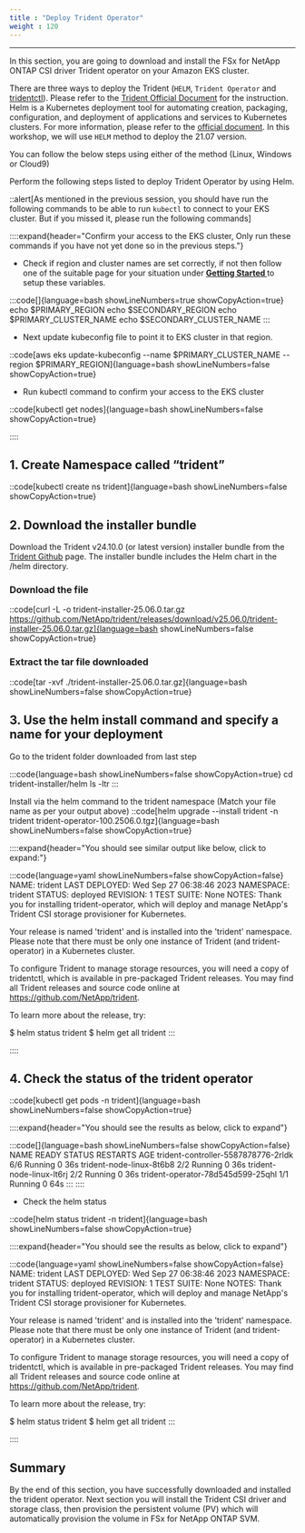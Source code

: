 ```yaml
---
title : "Deploy Trident Operator"
weight : 120
---
```

-------------------------------------------------------------

In this section, you are going to download and install the FSx for NetApp ONTAP CSI driver Trident operator on your Amazon EKS cluster.

There are three ways to deploy the Trident (`HELM`,  `Trident Operator` and [tridentctl](https://netapp-trident.readthedocs.io/en/stable-v18.07/reference/tridentctl.html)). Please refer to the [Trident Official Document](https://netapp-trident.readthedocs.io/en/latest/kubernetes/fsx.html) for the instruction. Helm is a Kubernetes deployment tool for automating creation, packaging, configuration, and deployment of applications and services to Kubernetes clusters. For more information, please refer to the [official document](https://helm.sh/docs/). In this workshop, we will use `HELM` method to deploy the 21.07 version.

You can follow the below steps using either of the method (Linux, Windows or Cloud9)

Perform the following steps listed to deploy Trident Operator by using Helm. 

::alert[As mentioned in the previous session, you should have run the following commands to be able to run `kubectl` to connect to your EKS cluster. But if you missed it, please run the following commands]

::::expand{header="Confirm your access to the EKS cluster, Only run these commands if you have not yet done so in the previous steps."}

- Check if region and cluster names are set correctly, if not then follow one of the suitable page for your situation under **[Getting Started ](/020-setup)** to setup these variables. 


:::code[]{language=bash showLineNumbers=true showCopyAction=true}
echo $PRIMARY_REGION
echo $SECONDARY_REGION
echo $PRIMARY_CLUSTER_NAME
echo $SECONDARY_CLUSTER_NAME
:::

- Next update kubeconfig file to point it to EKS cluster in that region.

::code[aws eks update-kubeconfig --name $PRIMARY_CLUSTER_NAME --region $PRIMARY_REGION]{language=bash showLineNumbers=false showCopyAction=true}

- Run kubectl command to confirm your access to the EKS cluster

::code[kubectl get nodes]{language=bash showLineNumbers=false showCopyAction=true}

::::

## 1. Create Namespace called “trident”

::code[kubectl create ns trident]{language=bash showLineNumbers=false showCopyAction=true}

## 2. Download the installer bundle

Download the Trident v24.10.0 (or latest version) installer bundle from the [Trident Github](https://github.com/netapp/trident/releases) page. The installer bundle includes the Helm chart in the /helm directory.

### Download the file

::code[curl -L -o trident-installer-25.06.0.tar.gz https://github.com/NetApp/trident/releases/download/v25.06.0/trident-installer-25.06.0.tar.gz]{language=bash showLineNumbers=false showCopyAction=true}

### Extract the tar file downloaded

::code[tar -xvf ./trident-installer-25.06.0.tar.gz]{language=bash showLineNumbers=false showCopyAction=true}

## 3. Use the helm install command and specify a name for your deployment

Go to the trident folder downloaded from last step

:::code{language=bash showLineNumbers=false showCopyAction=true}
cd trident-installer/helm
ls -ltr
:::


Install via the helm command to the trident namespace (Match your file name as per your output above)
::code[helm upgrade --install trident -n trident trident-operator-100.2506.0.tgz]{language=bash showLineNumbers=false showCopyAction=true}


::::expand{header="You should see similar output like below, click to expand:"}

:::code{language=yaml showLineNumbers=false showCopyAction=false}
NAME: trident
LAST DEPLOYED: Wed Sep 27 06:38:46 2023
NAMESPACE: trident
STATUS: deployed
REVISION: 1
TEST SUITE: None
NOTES:
Thank you for installing trident-operator, which will deploy and manage NetApp's Trident CSI
storage provisioner for Kubernetes.

Your release is named 'trident' and is installed into the 'trident' namespace.
Please note that there must be only one instance of Trident (and trident-operator) in a Kubernetes cluster.

To configure Trident to manage storage resources, you will need a copy of tridentctl, which is
available in pre-packaged Trident releases.  You may find all Trident releases and source code
online at https://github.com/NetApp/trident.

To learn more about the release, try:

  $ helm status trident
  $ helm get all trident
:::

::::

## 4. Check the status of the trident operator

::code[kubectl get pods -n trident]{language=bash showLineNumbers=false showCopyAction=true}

::::expand{header="You should see the results as below, click to expand"}

:::code[]{language=bash showLineNumbers=false showCopyAction=false}
NAME                                  READY   STATUS    RESTARTS   AGE
trident-controller-5587878776-2rldk   6/6     Running   0          36s
trident-node-linux-8t6b8              2/2     Running   0          36s
trident-node-linux-lt6rj              2/2     Running   0          36s
trident-operator-78d545d599-25qhl     1/1     Running   0          64s
:::
::::

- Check the helm status

::code[helm status trident -n trident]{language=bash showLineNumbers=false showCopyAction=true}


::::expand{header="You should see the results as below, click to expand"}

:::code{language=yaml showLineNumbers=false showCopyAction=false}
NAME: trident
LAST DEPLOYED: Wed Sep 27 06:38:46 2023
NAMESPACE: trident
STATUS: deployed
REVISION: 1
TEST SUITE: None
NOTES:
Thank you for installing trident-operator, which will deploy and manage NetApp's Trident CSI
storage provisioner for Kubernetes.

Your release is named 'trident' and is installed into the 'trident' namespace.
Please note that there must be only one instance of Trident (and trident-operator) in a Kubernetes cluster.

To configure Trident to manage storage resources, you will need a copy of tridentctl, which is
available in pre-packaged Trident releases.  You may find all Trident releases and source code
online at https://github.com/NetApp/trident.

To learn more about the release, try:

  $ helm status trident
  $ helm get all trident
:::

::::

## Summary

By the end of this section, you have successfully downloaded and installed the trident operator. Next section you will install the Trident CSI driver and storage class, then provision the persistent volume (PV) which will automatically provision the volume in FSx for NetApp ONTAP SVM.
